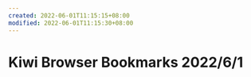 ```yaml
---
created: 2022-06-01T11:15:15+08:00
modified: 2022-06-01T11:15:30+08:00
---
```


# Kiwi Browser Bookmarks 2022/6/1

